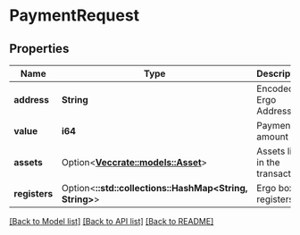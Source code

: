 # PaymentRequest

## Properties

Name | Type | Description | Notes
------------ | ------------- | ------------- | -------------
**address** | **String** | Encoded Ergo Address | 
**value** | **i64** | Payment amount | 
**assets** | Option<[**Vec<crate::models::Asset>**](Asset.md)> | Assets list in the transaction | [optional]
**registers** | Option<**::std::collections::HashMap<String, String>**> | Ergo box registers | [optional]

[[Back to Model list]](../README.md#documentation-for-models) [[Back to API list]](../README.md#documentation-for-api-endpoints) [[Back to README]](../README.md)


